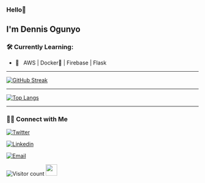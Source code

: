 ### Hello👋 <h2> I'm Dennis Ogunyo </h2>

<h3>🛠 Currently Learning:</h3>

- 🔧 &nbsp; AWS | Docker🐳 | Firebase | Flask 

<hr>

[![GitHub Streak](http://github-readme-streak-stats.herokuapp.com?user=dogunyo&count_private=true&theme=github-dark-blue&date_format=M%20j%5B%2C%20Y%5D)](https://git.io/streak-stats)

<hr>

[![Top Langs](https://github-readme-stats.vercel.app/api/top-langs/?username=dogunyo&countprivate=true&layout=compact&langs_count=10&hide=html)](https://github.com/dogunyo/github-readme-stats)

<hr>

<!-- <a href="https://github.com/dogunyo/github-readme-stats"><img alt="Ogunyo Top Languages" src="https://github-readme-stats.vercel.app/api/top-langs/?username=dogunyo&hide=html&langs_count=10&count_private=true&theme=github_dark_blue" /></a>
 
<hr>
 -->


<h3> 🤝🏻 Connect with Me </h3>
<p align="center">

<a href="https://x.com/nikokadi_"><img alt="Twitter" src="https://img.shields.io/twitter/follow/nikokadi_?style=social"></a>

<a href="https://www.linkedin.com/in/dennis-ogunyo-13230631b/"><img alt="Linkedin" src="https://img.shields.io/badge/Linkedin-dennisogunyo-black?style=flat-square&logo=linkedin"></a>

<a href="mailto:denogunyo@gmail.com"><img alt="Email" src="https://img.shields.io/badge/Email-denogunyo@gmail.com-blue?style=flat-square&logo=gmail"></a>

![Visitor count](https://visitor-badge.laobi.icu/badge?page_id=dogunyo.dogunyo)   <img src="https://media.giphy.com/media/dxn6fRlTIShoeBr69N/giphy.gif" width="30">

</p>


